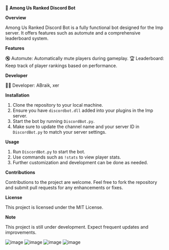 🚀 **Among Us Ranked Discord Bot**

**Overview**

Among Us Ranked Discord Bot is a fully functional bot designed for the Imp server. It offers features such as automute and a comprehensive leaderboard system.

**Features**

🔇 Automute: Automatically mute players during gameplay.
🏆 Leaderboard: Keep track of player rankings based on performance.

**Developer**

👨‍💻 Developer: ABraik, xer

**Installation**

1. Clone the repository to your local machine.
2. Ensure you have `discordbot.dll` added into your plugins in the Imp server.
3. Start the bot by running `DiscordBot.py`.
4. Make sure to update the channel name and your server ID in `DiscordBot.py` to match your server settings.

**Usage**

1. Run `DiscordBot.py` to start the bot.
2. Use commands such as `!stats` to view player stats.
3. Further customization and development can be done as needed.

**Contributions**

Contributions to the project are welcome. Feel free to fork the repository and submit pull requests for any enhancements or fixes.

**License**

This project is licensed under the MIT License.

**Note**

This project is still under development. Expect frequent updates and improvements.

![image](https://github.com/ABraik-bit/AmongUsRankedDiscordBot/assets/65469848/5e9e3cbb-303e-4df6-a19d-50b2fc6e83b2)
![image](https://github.com/ABraik-bit/AmongUsRankedDiscordBot/assets/65469848/790fc03f-d67b-429f-ad8b-af75509b565e)
![image](https://github.com/ABraik-bit/AmongUsRankedDiscordBot/assets/65469848/181a8160-6735-4407-908f-8a84ab4447da)
![image](https://github.com/ABraik-bit/AmongUsRankedDiscordBot/assets/65469848/02471835-dc92-4b00-a7fa-0b91b102bda6)


